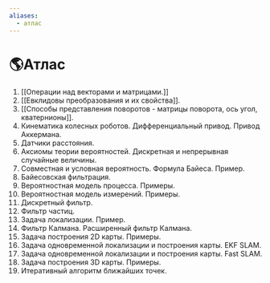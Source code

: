 ```yaml
---
aliases:
  - атлас
---
```

# 🌎Атлас

1. [[Операции над векторами и матрицами.]] 
2. [[Евклидовы преобразования и их свойства]]. 
3. [[Способы представления поворотов - матрицы поворота, ось угол, кватернионы]]. 
4. Кинематика колесных роботов. Дифференциальный привод. Привод Аккермана. 
5. Датчики расстояния. 
6. Аксиомы теории вероятностей. Дискретная и непрерывная случайные величины. 
7. Совместная и условная вероятность. Формула Байеса. Пример. 
8. Байесовская фильтрация. 
9. Вероятностная модель процесса. Примеры. 
10. Вероятностная модель измерений. Примеры. 
11. Дискретный фильтр. 
12. Фильтр частиц. 
13. Задача локализации. Пример. 
14. Фильтр Калмана. Расширенный фильтр Калмана. 
15. Задача построения 2D карты. Примеры. 
16. Задача одновременной локализации и построения карты. EKF SLAM. 
17. Задача одновременной локализации и построения карты. Fast SLAM. 
18. Задача построения 3D карты. Примеры. 
19. Итеративный алгоритм ближайших точек.